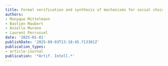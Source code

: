 ```yaml
---
title: Formal verification and synthesis of mechanisms for social choice
authors:
- Munyque Mittelmann
- Bastien Maubert
- Aniello Murano
- Laurent Perrussel
date: '2025-01-01'
publishDate: '2025-09-03T13:18:45.713301Z'
publication_types:
- article-journal
publication: '*Artif. Intell.*'
---
```

